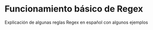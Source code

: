 # Funcionamiento básico de Regex
Explicación de algunas reglas Regex en español con algunos ejemplos
